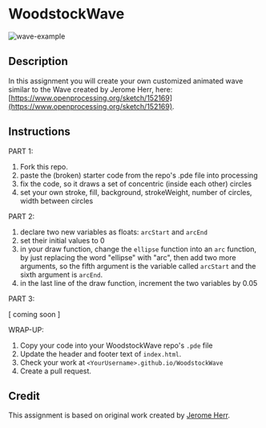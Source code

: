 # WoodstockWave

![wave-example](wave-example.png)

## Description
In this assignment you will create your own customized animated wave similar to the Wave created by Jerome Herr, here: [https://www.openprocessing.org/sketch/152169](https://www.openprocessing.org/sketch/152169).

## Instructions
PART 1:

1. Fork this repo.
1. paste the (broken) starter code from the repo's .pde file into processing
1. fix the code, so it draws a set of concentric (inside each other) circles
1. set your own stroke, fill, background, strokeWeight, number of circles, width between circles

PART 2:

1. declare two new variables as floats: `arcStart` and `arcEnd`
1. set their initial values to 0
1. in your draw function, change the `ellipse` function into an `arc` function, by just replacing the word "ellipse" with "arc", then add two more arguments, so the fifth argument is the variable called `arcStart` and the sixth argument is `arcEnd`.
1. in the last line of the draw function, increment the two variables by 0.05

PART 3:

[ coming soon ]

WRAP-UP:

1. Copy your code into your WoodstockWave repo's `.pde` file
1. Update the header and footer text of `index.html`.
1. Check your work at `<YourUsername>.github.io/WoodstockWave`
1. Create a pull request.

## Credit
This assignment is based on original work created by [Jerome Herr](https://www.openprocessing.org/user/28663).
